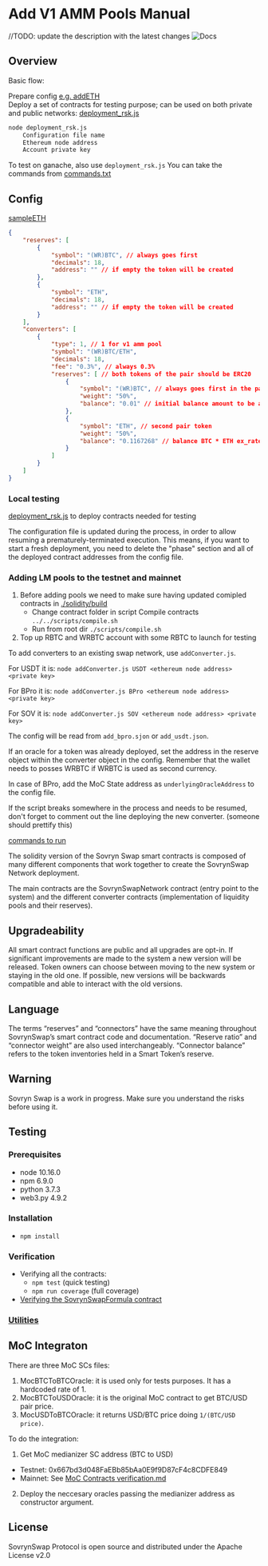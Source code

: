 ﻿# Add V1 AMM Pools Manual
//TODO: update the description with the latest changes
![Docs](https://img.shields.io/badge/docs-%F0%9F%93%84-blue)

## Overview

Basic flow: 

Prepare config [e.g. addETH](solidity/utils/addETH.json)  
Deploy a set of contracts for testing purpose; can be used on both private and public networks:
[deployment_rsk.js](solidity/utils/deployment_rsk.js)  

```bash
node deployment_rsk.js
    Configuration file name
    Ethereum node address
    Account private key
```  
To test on ganache, also use ```deployment_rsk.js``` 
You can take the commands from [commands.txt](solidity/utils/command.txt)  

## Config

[sampleETH](solidity/utils/sampleETH.json)

```json
{
    "reserves": [
        {
            "symbol": "(WR)BTC", // always goes first
            "decimals": 18,
            "address": "" // if empty the token will be created
        },
        {
            "symbol": "ETH",
            "decimals": 18,
            "address": "" // if empty the token will be created  
        }
    ],
    "converters": [
        {
            "type": 1, // 1 for v1 amm pool
            "symbol": "(WR)BTC/ETH",
            "decimals": 18,
            "fee": "0.3%", // always 0.3%
            "reserves": [ // both tokens of the pair should be ERC20
                {
                    "symbol": "(WR)BTC", // always goes first in the pair
                    "weight": "50%",
                    "balance": "0.01" // initial balance amount to be added to the pool
                },
                {
                    "symbol": "ETH", // second pair token
                    "weight": "50%",
                    "balance": "0.1167268" // balance BTC * ETH ex_rate, should be set right before deployment 
                }
            ]
        }
    ]
}
``` 

### Local testing
[deployment_rsk.js](solidity/utils/deployment_rsk.js) to deploy contracts needed for testing  

The configuration file is updated during the process, in order to allow resuming a prematurely-terminated execution. This means, if you want to start a fresh deployment, you need to delete the "phase" section and all of the deployed contract addresses from the config file.  

### Adding LM pools to the testnet and mainnet  
1. Before adding pools we need to make sure having updated comipled contracts in [./solidity/build](./solidity/build)
   - Change contract folder in script Compile contracts `../../scripts/compile.sh`
   - Run from root dir `./scripts/compile.sh`
2. Top up RBTC and WRBTC account with some RBTC to launch for testing  

To add converters to an existing swap network, use ```addConverter.js```.

For USDT it is: ```node addConverter.js USDT <ethereum node address> <private key>```

For BPro it is: ```node addConverter.js BPro <ethereum node address> <private key>```

For SOV it is: ```node addConverter.js SOV <ethereum node address> <private key>```

The config will be read from ```add_bpro.sjon``` or ```add_usdt.json```.

If an oracle for a token was already deployed, set the address in the reserve object within the converter object in the config. Remember that the wallet needs to posses WRBTC if WRBTC is used as second currency.

In case of BPro, add the MoC State address as  ```underlyingOracleAddress``` to the config file.

If the script breaks somewhere in the process and needs to be resumed, don't forget to comment out the line deploying the new converter. (someone should prettify this)


[commands to run](solidity/utils/command.txt)

The solidity version of the Sovryn Swap smart contracts is composed of many different components that work together to create the SovrynSwap Network deployment.

The main contracts are the SovrynSwapNetwork contract (entry point to the system) and the different converter contracts (implementation of liquidity pools and their reserves).

## Upgradeability

All smart contract functions are public and all upgrades are opt-in. If significant improvements are made to the system a new version will be released. Token owners can choose between moving to the new system or staying in the old one. If possible, new versions will be backwards compatible and able to interact with the old versions.

## Language

The terms “reserves” and “connectors” have the same meaning throughout SovrynSwap’s smart contract code and documentation. “Reserve ratio” and “connector weight” are also used interchangeably. “Connector balance” refers to the token inventories held in a Smart Token’s reserve.

## Warning

Sovryn Swap is a work in progress. Make sure you understand the risks before using it.

## Testing

### Prerequisites

* node 10.16.0
* npm 6.9.0
* python 3.7.3
* web3.py 4.9.2

### Installation

* `npm install`

### Verification

* Verifying all the contracts:
  * `npm test` (quick testing)
  * `npm run coverage` (full coverage)
* [Verifying the SovrynSwapFormula contract](solidity/python/README.md)

### [Utilities](solidity/utils/README.md)

## MoC Integraton

There are three MoC SCs files:
1. MocBTCToBTCOracle: it is used only for tests purposes. It has a hardcoded rate of 1.
2. MocBTCToUSDOracle: it is the original MoC contract to get BTC/USD pair price.
3. MocUSDToBTCOracle: it returns USD/BTC price doing `1/(BTC/USD price)`.

To do the integration:
1. Get MoC medianizer SC address (BTC to USD)
  - Testnet: 0x667bd3d048FaEBb85bAa0E9f9D87cF4c8CDFE849
  - Mainnet: See [MoC Contracts verification.md](https://github.com/money-on-chain/main-RBTC-contract/blob/master/Contracts%20verification.md)
2. Deploy the neccesary oracles passing the medianizer address as constructor argument.

## License

SovrynSwap Protocol is open source and distributed under the Apache License v2.0
